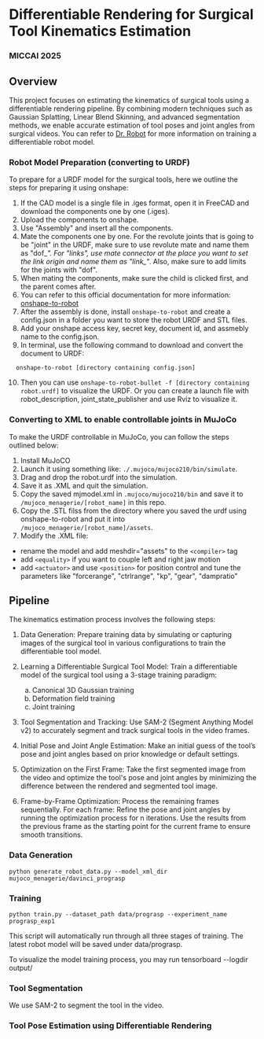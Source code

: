 
# Differentiable Rendering for Surgical Tool Kinematics Estimation
### MICCAI 2025

## Overview
This project focuses on estimating the kinematics of surgical tools using a differentiable rendering pipeline. By combining modern techniques such as Gaussian Splatting, Linear Blend Skinning, and advanced segmentation methods, we enable accurate estimation of tool poses and joint angles from surgical videos. You can refer to [Dr. Robot](https://github.com/cvlab-columbia/drrobot/tree/main) for more information on training a differentiable robot model.

### Robot Model Preparation (converting to URDF)
To prepare for a URDF model for the surgical tools, here we outline the steps for preparing it using onshape:
1. If the CAD model is a single file in .iges format, open it in FreeCAD and download the components one by one (.iges).
2. Upload the components to onshape.
3. Use "Assembly" and insert all the components.
4. Mate the components one by one. For the revolute joints that is going to be "joint" in the URDF, make sure to use revolute mate and name them as "dof_*". For "links", use mate connector at the place you want to set the link origin and name them as "link_*". Also, make sure to add limits for the joints with "dof".
5. When mating the components, make sure the child is clicked first, and the parent comes after.
6. You can refer to this official documentation for more information: [onshape-to-robot](https://onshape-to-robot.readthedocs.io/en/latest/design.html)  
7. After the assembly is done, install ```onshape-to-robot``` and create a config.json in a folder you want to store the robot URDF and STL files.
8. Add your onshape access key, secret key, document id, and assmebly name to the config.json.
9. In terminal, use the following command to download and convert the document to URDF:
  ``` 
    onshape-to-robot [directory containing config.json]
  ```
10. Then you can use ```onshape-to-robot-bullet -f [directory containing robot.urdf]``` to visualize the URDF. Or you can create a launch file with robot_description, joint_state_publisher and use Rviz to visualize it.

### Converting to XML to enable controllable joints in MuJoCo
To make the URDF controllable in MuJoCo, you can follow the steps outlined below:
1. Install MuJoCO
2. Launch it using something like: ```./.mujoco/mujoco210/bin/simulate```.
3. Drag and drop the robot.urdf into the simulation.
4. Save it as .XML and quit the simulation.
5. Copy the saved mjmodel.xml in ```.mujoco/mujoco210/bin``` and save it to ```/mujoco_menagerie/[robot_name]``` in this repo.
6. Copy the .STL filss from the directory where you saved the urdf using onshape-to-robot and put it into ```/mujoco_menagerie/[robot_name]/assets```.
7. Modify the .XML file:
  * rename the model and add meshdir="assets" to the ```<compiler>``` tag
  * add ```<equality>``` if you want to couple left and right jaw motion
  * add ```<actuator>``` and use ```<position>``` for position control and tune the parameters like "forcerange", "ctrlrange", "kp", "gear", "dampratio"


## Pipeline
The kinematics estimation process involves the following steps:

1. Data Generation:
  Prepare training data by simulating or capturing images of the surgical tool in various configurations to train the differentiable tool model.

2. Learning a Differentiable Surgical Tool Model:
  Train a differentiable model of the surgical tool using a 3-stage training paradigm:

   <ol type="a">
     <li>Canonical 3D Gaussian training</li>
     <li>Deformation field training</li>
     <li>Joint training</li>
   </ol>

3. Tool Segmentation and Tracking:
    Use SAM-2 (Segment Anything Model v2) to accurately segment and track surgical tools in the video frames.

4. Initial Pose and Joint Angle Estimation:
    Make an initial guess of the tool’s pose and joint angles based on prior knowledge or default settings.

5. Optimization on the First Frame:
    Take the first segmented image from the video and optimize the tool's pose and joint angles by minimizing the difference between the rendered and segmented tool image.

6. Frame-by-Frame Optimization:
    Process the remaining frames sequentially. 
    For each frame:
    Refine the pose and joint angles by running the optimization process for n iterations.
    Use the results from the previous frame as the starting point for the current frame to ensure smooth transitions.

### Data Generation

```
python generate_robot_data.py --model_xml_dir mujoco_menagerie/davinci_prograsp
```

### Training 

```
python train.py --dataset_path data/prograsp --experiment_name prograsp_exp1
```
This script will automatically run through all three stages of training. The latest robot model will be saved under data/prograsp.

To visualize the model training process, you may run tensorboard --logdir output/


### Tool Segmentation
We use SAM-2 to segment the tool in the video.

### Tool Pose Estimation using Differentiable Rendering



